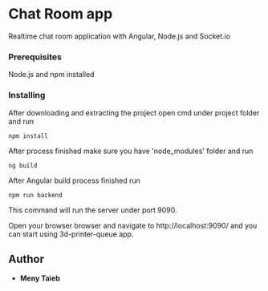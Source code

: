 # Chat Room app
Realtime chat room application with Angular, Node.js and Socket.io

### Prerequisites

Node.js and npm installed

### Installing

After downloading and extracting the project open cmd under project folder and run  

```
npm install
```

After process finished make sure you have 'node_modules' folder and run

```
ng build
```

After Angular build process finished run 

```
npm run backend 
```

This command will run the server under port 9090.

Open your browser browser and navigate to http://localhost:9090/ and you can start using 3d-printer-queue app.

## Author

* **Meny Taieb**

